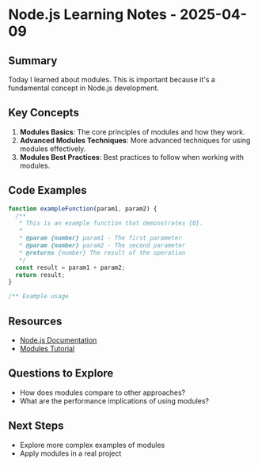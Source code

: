 # Node.js Learning Notes - 2025-04-09

## Summary

Today I learned about modules. This is important because it's a fundamental concept in Node.js development.

## Key Concepts

1. **Modules Basics**: The core principles of modules and how they work.
2. **Advanced Modules Techniques**: More advanced techniques for using modules effectively.
3. **Modules Best Practices**: Best practices to follow when working with modules.

## Code Examples

```javascript
function exampleFunction(param1, param2) {
  /**
   * This is an example function that demonstrates {0}.
   *
   * @param {number} param1 - The first parameter
   * @param {number} param2 - The second parameter
   * @returns {number} The result of the operation
   */
  const result = param1 + param2;
  return result;
}

/** Example usage

```

## Resources

- [Node.js Documentation](https://example.com/node.js-docs)
- [Modules Tutorial](https://example.com/node.js/modules)

## Questions to Explore

- How does modules compare to other approaches?
- What are the performance implications of using modules?

## Next Steps

- Explore more complex examples of modules
- Apply modules in a real project
